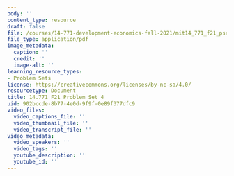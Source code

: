 ```yaml
---
body: ''
content_type: resource
draft: false
file: /courses/14-771-development-economics-fall-2021/mit14_771_f21_pset4.pdf
file_type: application/pdf
image_metadata:
  caption: ''
  credit: ''
  image-alt: ''
learning_resource_types:
- Problem Sets
license: https://creativecommons.org/licenses/by-nc-sa/4.0/
resourcetype: Document
title: 14.771 F21 Problem Set 4
uid: 902bccde-8b77-4e0d-9f9f-0e89f377dfc9
video_files:
  video_captions_file: ''
  video_thumbnail_file: ''
  video_transcript_file: ''
video_metadata:
  video_speakers: ''
  video_tags: ''
  youtube_description: ''
  youtube_id: ''
---
```

